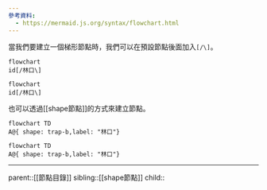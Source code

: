 ```yaml
---
參考資料:
  - https://mermaid.js.org/syntax/flowchart.html
---
```

當我們要建立一個梯形節點時，我們可以在預設節點後面加入`[/\]`。
```Mermaid
flowchart
id[/林口\]
```
```mermaid
flowchart
id[/林口\]
```
也可以透過[[shape節點]]的方式來建立節點。
```Mermaid
flowchart TD
A@{ shape: trap-b,label: "林口"}
```
```mermaid
flowchart TD
A@{ shape: trap-b,label: "林口"}
```

- - -
parent::[[節點目錄]]
sibling::[[shape節點]]
child::